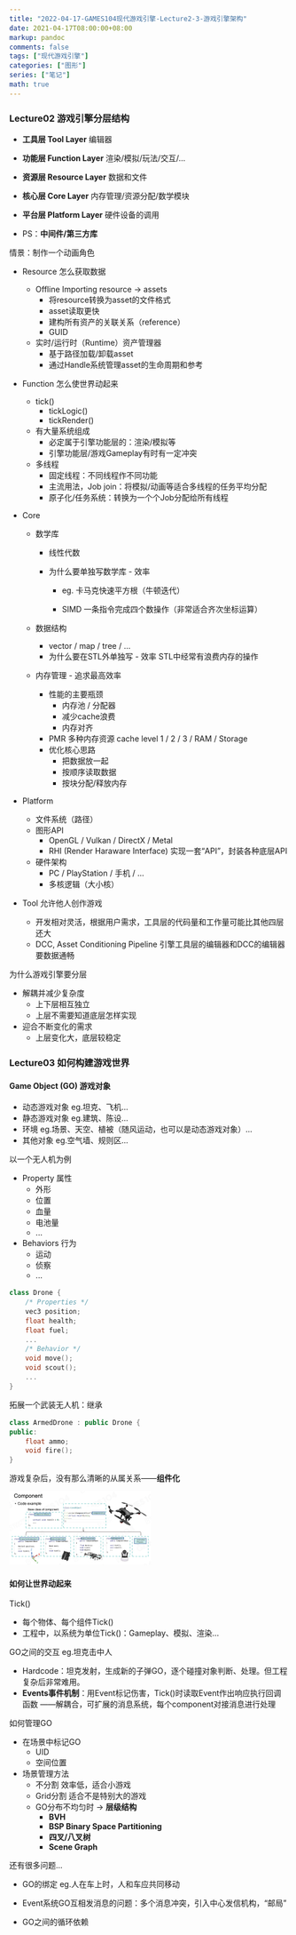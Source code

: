 ```yaml
---
title: "2022-04-17-GAMES104现代游戏引擎-Lecture2-3-游戏引擎架构"
date: 2021-04-17T08:00:00+08:00
markup: pandoc
comments: false
tags: ["现代游戏引擎"]
categories: ["图形"]
series: ["笔记"]
math: true
---
```




### Lecture02 游戏引擎分层结构

+ **工具层 Tool Layer**
  编辑器
+ **功能层 Function Layer**
  渲染/模拟/玩法/交互/...
+ **资源层 Resource Layer**
  数据和文件
+ **核心层 Core Layer**
  内存管理/资源分配/数学模块
+ **平台层 Platform Layer**
  硬件设备的调用

+ PS：**中间件/第三方库**



情景：制作一个动画角色

+ Resource 怎么获取数据

  + Offline Importing
    resource -> assets
    + 将resource转换为asset的文件格式
    + asset读取更快
    + 建构所有资产的关联关系（reference）
    + GUID
  + 实时/运行时（Runtime）资产管理器
    + 基于路径加载/卸载asset
    + 通过Handle系统管理asset的生命周期和参考 
+ Function 怎么使世界动起来

  + tick()
    + tickLogic()
    + tickRender()
  + 有大量系统组成
    + 必定属于引擎功能层的：渲染/模拟等
    + 引擎功能层/游戏Gameplay有时有一定冲突
  + 多线程
    + 固定线程：不同线程作不同功能
    + 主流用法，Job join：将模拟/动画等适合多线程的任务平均分配
    + 原子化/任务系统：转换为一个个Job分配给所有线程
+ Core

  + 数学库

    + 线性代数

    + 为什么要单独写数学库 - 效率

      + eg. 卡马克快速平方根（牛顿迭代）

      + SIMD 一条指令完成四个数操作（非常适合齐次坐标运算）

  + 数据结构

    + vector / map / tree / ...
    + 为什么要在STL外单独写 - 效率
      STL中经常有浪费内存的操作

  + 内存管理 - 追求最高效率

    + 性能的主要瓶颈
      + 内存池 / 分配器
      + 减少cache浪费
      + 内存对齐
    + PMR 多种内存资源
      cache level 1 / 2 / 3 / RAM / Storage
    + 优化核心思路
      + 把数据放一起
      + 按顺序读取数据
      + 按块分配/释放内存
+ Platform

  + 文件系统（路径）
  + 图形API
    + OpenGL / Vulkan / DirectX / Metal
    + RHI (Render Haraware Interface)
      实现一套“API”，封装各种底层API
  + 硬件架构
    + PC / PlayStation / 手机 / ...
    + 多核逻辑（大小核）
+ Tool 允许他人创作游戏

  + 开发相对灵活，根据用户需求，工具层的代码量和工作量可能比其他四层还大
  + DCC, Asset Conditioning Pipeline
    引擎工具层的编辑器和DCC的编辑器要数据通畅



为什么游戏引擎要分层

+ 解耦并减少复杂度
  + 上下层相互独立
  + 上层不需要知道底层怎样实现
+ 迎合不断变化的需求
  + 上层变化大，底层较稳定



### Lecture03 如何构建游戏世界

#### Game Object (GO) 游戏对象

+ 动态游戏对象 
  eg.坦克、飞机...
+ 静态游戏对象
  eg.建筑、陈设...
+ 环境
  eg.场景、天空、植被（随风运动，也可以是动态游戏对象）...
+ 其他对象
  eg.空气墙、规则区...



以一个无人机为例

+ Property 属性
  + 外形
  + 位置
  + 血量
  + 电池量
  + ...
+ Behaviors 行为
  + 运动
  + 侦察
  + ...

```c++
class Drone {
	/* Properties */
    vec3 position;
    float health;
    float fuel;
    ...
    /* Behavior */
    void move();
    void scout();
    ...
}
```

拓展一个武装无人机：继承

```c++
class ArmedDrone : public Drone {
public:
	float ammo;
	void fire();
}
```

游戏复杂后，没有那么清晰的从属关系——**组件化**

<img src="/images/games104/L03_Component.png" alt="L03_Component" style="zoom:25%;" />

#### 如何让世界动起来

Tick()

+ 每个物体、每个组件Tick()
+ 工程中，以系统为单位Tick()：Gameplay、模拟、渲染...

GO之间的交互 eg.坦克击中人

+ Hardcode：坦克发射，生成新的子弹GO，逐个碰撞对象判断、处理。但工程复杂后非常难用。
+ **Events事件机制**：用Event标记伤害，Tick()时读取Event作出响应执行回调函数
  ——解耦合，可扩展的消息系统，每个component对接消息进行处理

如何管理GO

+ 在场景中标记GO
  + UID
  + 空间位置
+ 场景管理方法
  + 不分割 效率低，适合小游戏
  + Grid分割 适合不是特别大的游戏
  + GO分布不均匀时 -> **层级结构**
    + **BVH**
    + **BSP Binary Space Partitioning**
    + **四叉/八叉树**
    + **Scene Graph**

还有很多问题...

+ GO的绑定 eg.人在车上时，人和车应共同移动

+ Event系统GO互相发消息的问题：多个消息冲突，引入中心发信机构，“邮局”
+ GO之间的循环依赖